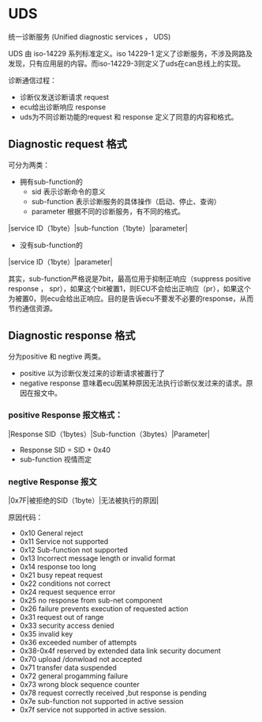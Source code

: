
# UDS 

统一诊断服务 (Unified diagnostic services ， UDS)

UDS 由 iso-14229 系列标准定义。iso 14229-1 定义了诊断服务，不涉及网路及发现，只有应用层的内容。而iso-14229-3则定义了uds在can总线上的实现。

诊断通信过程：
- 诊断仪发送诊断请求 request
- ecu给出诊断响应 response
- uds为不同诊断功能的request 和 response 定义了同意的内容和格式。

## Diagnostic request 格式

可分为两类：
- 拥有sub-function的
  - sid 表示诊断命令的意义
  - sub-function 表示诊断服务的具体操作（启动、停止、查询）
  - parameter 根据不同的诊断服务，有不同的格式。
 
|service ID（1byte）|sub-function（1byte）|parameter|

- 没有sub-function的

|service ID（1byte）|parameter|

其实，sub-function严格说是7bit，最高位用于抑制正响应（suppress positive response ， spr），如果这个bit被置1，则ECU不会给出正响应（pr），如果这个为被置0，则ecu会给出正响应。目的是告诉ecu不要发不必要的response，从而节约通信资源。

## Diagnostic response 格式

分为positive 和 negtive 两类。 
- positive 以为诊断仪发过来的诊断请求被置行了
- negative response 意味着ecu因某种原因无法执行诊断仪发过来的请求。原因在报文中。

### positive Response 报文格式：
|Response SID（1bytes）|Sub-function（3bytes）|Parameter|

- Response SID = SID + 0x40
- sub-function 视情而定

### negtive Response 报文

|0x7F|被拒绝的SID（1byte）|无法被执行的原因|

原因代码：
- 0x10 General reject
- 0x11 Service not supported
- 0x12 Sub-function not supported
- 0x13 Incorrect message length or invalid format
- 0x14 response too long
- 0x21 busy repeat request
- 0x22 conditions not correct
- 0x24 request sequence error
- 0x25 no response from sub-net component
- 0x26 failure prevents execution of requested action
- 0x31 request out of range
- 0x33 security access denied
- 0x35 invalid key
- 0x36 exceeded number of attempts
- 0x38-0x4f reserved by extended data link security document
- 0x70 upload /donwload not accepted
- 0x71 transfer data suspended
- 0x72 general progamming failure
- 0x73 wrong block sequence counter
- 0x78 request correctly received ,but response is pending
- 0x7e sub-function not supported in active session
- 0x7f service not supported in active session.
